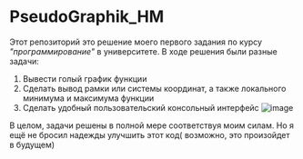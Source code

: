 # PseudoGraphik_HM
Этот репозиторий это решение моего первого задания по курсу <i>"программирование"</i> в университете.
В ходе решения были разные задачи:
  1. Вывести голый график функции
  2. Сделать вывод рамки или системы координат, а также локального минимума и максимума функции
  3. Сделать удобный пользовательский консольный интерфейс
![image](https://user-images.githubusercontent.com/89681138/227314675-17008815-8bbe-4753-a1c9-e2f246a9a6c0.png)

В целом, задачи решены в полной мере соответствуя моим силам.
Но я ещё не бросил надежды улучшить этот код( возможно, это произойдет в будущем)
